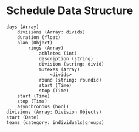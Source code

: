 # Schedule Data Structure

	days (Array)
		divisions (Array: divids)
		duration (float)
		plan (Object)
			rings (Array)
				athletes (int)
				description (string)
				division (string: divid)
				mutexes (Array)
					<divids>
				round (string: roundid)
				start (Time)
				stop (Time)
		start (Time)
		stop (Time)
		asynchronous (bool)
	divisions (Array: Division Objects)
	start (Date)
	teams (category: individuals|groups)
	

